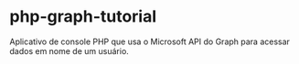 # php-graph-tutorial
Aplicativo de console PHP que usa o Microsoft API do Graph para acessar dados em nome de um usuário.
